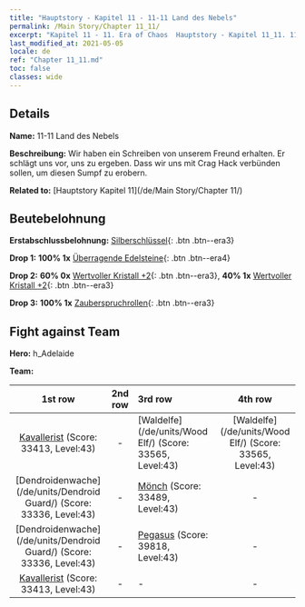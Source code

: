 ```yaml
---
title: "Hauptstory - Kapitel 11 - 11-11 Land des Nebels"
permalink: /Main Story/Chapter 11_11/
excerpt: "Kapitel 11 - 11. Era of Chaos  Hauptstory - Kapitel 11_11. 11-11 Land des Nebels"
last_modified_at: 2021-05-05
locale: de
ref: "Chapter 11_11.md"
toc: false
classes: wide
---
```


## Details

 **Name:** 11-11 Land des Nebels

 **Beschreibung:** Wir haben ein Schreiben von unserem Freund erhalten. Er schlägt uns vor, uns zu ergeben. Dass wir uns mit Crag Hack verbünden sollen, um diesen Sumpf zu erobern.

 **Related to:** [Hauptstory Kapitel 11](/de/Main Story/Chapter 11/)

## Beutebelohnung

 **Erstabschlussbelohnung:** [Silberschlüssel](/ItemsDE/con_693/){: .btn .btn--era3}

 **Drop 1:** **100% 1x** [Überragende Edelsteine](/ItemsDE/mat_37/){: .btn .btn--era4}

 **Drop 2:** **60% 0x** [Wertvoller Kristall +2](/ItemsDE/mat_31/){: .btn .btn--era3}, **40% 1x** [Wertvoller Kristall +2](/ItemsDE/mat_31/){: .btn .btn--era3}

 **Drop 3:** **100% 1x** [Zauberspruchrollen](/ItemsDE/con_694/){: .btn .btn--era3}


## Fight against Team
 **Hero:** h_Adelaide

 **Team:**


  | 1st row | 2nd row | 3rd row | 4th row |
  |:----:|:----:|:----|:----:|
  | [Kavallerist](/de/units/Cavalier/) (Score: 33413, Level:43)  | - | [Waldelfe](/de/units/Wood Elf/) (Score: 33565, Level:43)  | [Waldelfe](/de/units/Wood Elf/) (Score: 33565, Level:43)  |
  | [Dendroidenwache](/de/units/Dendroid Guard/) (Score: 33336, Level:43)  | - | [Mönch](/de/units/Monk/) (Score: 33489, Level:43)  | - |
  | [Dendroidenwache](/de/units/Dendroid Guard/) (Score: 33336, Level:43)  | - | [Pegasus](/de/units/Pegasus/) (Score: 39818, Level:43)  | - |
  | [Kavallerist](/de/units/Cavalier/) (Score: 33413, Level:43)  | - | - | - |


